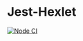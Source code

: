 # Jest-Hexlet
[![Node CI](https://github.com/Nevelskoy/Jest-Hexlet/workflows/Node%20CI/badge.svg)](https://github.com/Nevelskoy/Jest-Hexlet/actions)
